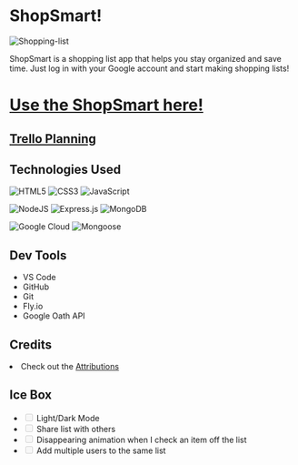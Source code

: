 <h1>ShopSmart!</h1>


<img src="" alt="Shopping-list">


<p>ShopSmart is a shopping list app that helps you stay organized and save time. Just log in with your Google account and start making shopping lists!</p>

<h1>
<a href="shoppinglistfly.fly.dev" rel="nofollow">Use the ShopSmart here!</a>
</h1>
<h2><a href="https://trello.com/b/Dmk4ydbq"> Trello Planning</a><h2>

<h2>Technologies Used</h2>

![HTML5](https://img.shields.io/badge/html5-%23E34F26.svg?style=for-the-badge&logo=html5&logoColor=white)
![CSS3](https://img.shields.io/badge/css3-%231572B6.svg?style=for-the-badge&logo=css3&logoColor=white)
![JavaScript](https://img.shields.io/badge/javascript-%23323330.svg?style=for-the-badge&logo=javascript&logoColor=%23F7DF1E)

![NodeJS](https://img.shields.io/badge/node.js-6DA55F?style=for-the-badge&logo=node.js&logoColor=white)
![Express.js](https://img.shields.io/badge/express.js-%23404d59.svg?style=for-the-badge&logo=express&logoColor=%2361DAFB)
![MongoDB](https://img.shields.io/badge/MongoDB-%234ea94b.svg?style=for-the-badge&logo=mongodb&logoColor=white)

![Google Cloud](https://img.shields.io/badge/GoogleCloud-%234285F4.svg?style=for-the-badge&logo=google-cloud&logoColor=white)
![Mongoose](https://miro.medium.com/max/98/1*rchG6FrxrvUsgxnfgoq8ow.webp)


<h2>

<h2>Dev Tools</h2>

<ul>
<li>VS Code</li>
<li>GitHub</li>
<li>Git</li>
<li>Fly.io</li>
<li>Google Oath API</li>
</ul>

<h2>Credits</h2>
<li>
Check out the
<a href="https://github.com/juanm98/Shopping-List/blob/main/Assets.md">Attributions</a>
</li>


<h2>Ice Box</h2>

<ul class="contains-task-list">

<li class="task-list-item"><input type="checkbox" id="" disabled="" class="task-list-item-checkbox"> Light/Dark Mode</li>
<li class="task-list-item"><input type="checkbox" id="" disabled="" class="task-list-item-checkbox"> Share list with others</li>
<li class="task-list-item"><input type="checkbox" id="" disabled="" class="task-list-item-checkbox"> Disappearing animation when I check an item off the list</li>
<li class="task-list-item"><input type="checkbox" id="" disabled="" class="task-list-item-checkbox"> Add multiple users to the same list</li>
</ul>